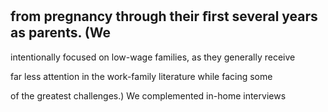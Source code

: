 ## from pregnancy through their ﬁrst several years as parents. (We

intentionally focused on low-wage families, as they generally receive

far less attention in the work-family literature while facing some

of the greatest challenges.) We complemented in-home interviews